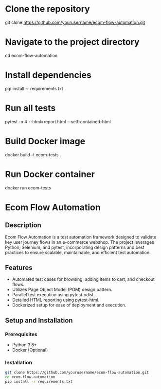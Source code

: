# Clone the repository
git clone https://github.com/yourusername/ecom-flow-automation.git

# Navigate to the project directory
cd ecom-flow-automation

# Install dependencies
pip install -r requirements.txt

# Run all tests
pytest -n 4 --html=report.html --self-contained-html

# Build Docker image
docker build -t ecom-tests .

# Run Docker container
docker run ecom-tests

# Ecom Flow Automation

## Description
Ecom Flow Automation is a test automation framework designed to validate key user journey flows in an e-commerce webshop. The project leverages Python, Selenium, and pytest, incorporating design patterns and best practices to ensure scalable, maintainable, and efficient test automation.

## Features
- Automated test cases for browsing, adding items to cart, and checkout flows.
- Utilizes Page Object Model (POM) design pattern.
- Parallel test execution using pytest-xdist.
- Detailed HTML reporting using pytest-html.
- Dockerized setup for ease of deployment and execution.

## Setup and Installation
### Prerequisites
- Python 3.8+
- Docker (Optional)

### Installation
```bash
git clone https://github.com/yourusername/ecom-flow-automation.git
cd ecom-flow-automation
pip install -r requirements.txt
